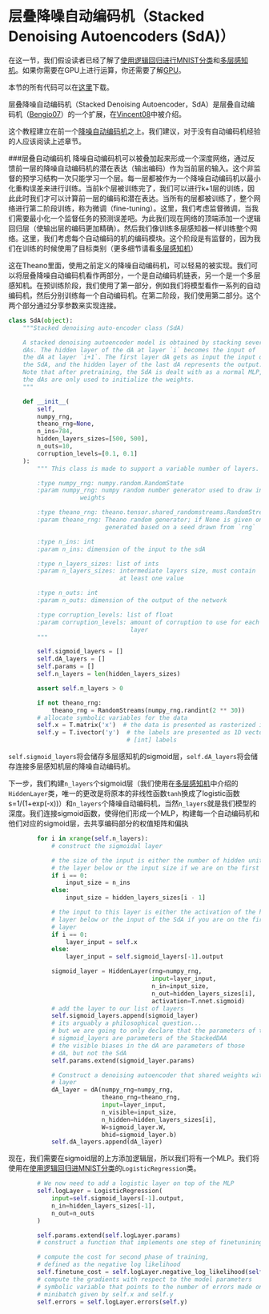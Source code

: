 层叠降噪自动编码机（Stacked Denoising Autoencoders (SdA)）
=========================================================

在这一节，我们假设读者已经了解了[使用逻辑回归进行MNIST分类](https://github.com/Syndrome777/DeepLearningTutorial/blob/master/2_Classifying_MNIST_using_LR_逻辑回归进行MNIST分类.md)和[多层感知机](https://github.com/Syndrome777/DeepLearningTutorial/blob/master/3_Multilayer_Perceptron_多层感知机.md)。如果你需要在GPU上进行运算，你还需要了解[GPU](http://deeplearning.net/software/theano/tutorial/using_gpu.html)。

本节的所有代码可以在[这里](http://deeplearning.net/tutorial/code/SdA.py)下载。

层叠降噪自动编码机（Stacked Denoising Autoencoder，SdA）是层叠自动编码机（[Bengio07](http://deeplearning.net/tutorial/references.html#bengio07)）的一个扩展，在[Vincent08](http://deeplearning.net/tutorial/references.html#vincent08)中被介绍。

这个教程建立在前一个[降噪自动编码机](https://github.com/Syndrome777/DeepLearningTutorial/blob/master/5_Denoising_Autoencoders_降噪自动编码.md)之上。我们建议，对于没有自动编码机经验的人应该阅读上述章节。

###层叠自动编码机
降噪自动编码机可以被叠加起来形成一个深度网络，通过反馈前一层的降噪自动编码机的潜在表达（输出编码）作为当前层的输入。这个非监督的预学习结构一次只能学习一个层。每一层都被作为一个降噪自动编码机以最小化重构误差来进行训练。当前k个层被训练完了，我们可以进行k+1层的训练，因此此时我们才可以计算前一层的编码和潜在表达。当所有的层都被训练了，整个网络进行第二阶段训练，称为微调（fine-tuning）。这里，我们考虑监督微调，当我们需要最小化一个监督任务的预测误差吧。为此我们现在网络的顶端添加一个逻辑回归层（使输出层的编码更加精确）。然后我们像训练多层感知器一样训练整个网络。这里，我们考虑每个自动编码的机的编码模块。这个阶段是有监督的，因为我们在训练的时候使用了目标类别（更多细节请看[多层感知机](https://github.com/Syndrome777/DeepLearningTutorial/blob/master/3_Multilayer_Perceptron_多层感知机.md)）

这在Theano里面，使用之前定义的降噪自动编码机，可以轻易的被实现。我们可以将层叠降噪自动编码机看作两部分，一个是自动编码机链表，另一个是一个多层感知机。在预训练阶段，我们使用了第一部分，例如我们将模型看作一系列的自动编码机，然后分别训练每一个自动编码机。在第二阶段，我们使用第二部分。这个两个部分通过分享参数来实现连接。

```Python
class SdA(object):
    """Stacked denoising auto-encoder class (SdA)

    A stacked denoising autoencoder model is obtained by stacking several
    dAs. The hidden layer of the dA at layer `i` becomes the input of
    the dA at layer `i+1`. The first layer dA gets as input the input of
    the SdA, and the hidden layer of the last dA represents the output.
    Note that after pretraining, the SdA is dealt with as a normal MLP,
    the dAs are only used to initialize the weights.
    """

    def __init__(
        self,
        numpy_rng,
        theano_rng=None,
        n_ins=784,
        hidden_layers_sizes=[500, 500],
        n_outs=10,
        corruption_levels=[0.1, 0.1]
    ):
        """ This class is made to support a variable number of layers.

        :type numpy_rng: numpy.random.RandomState
        :param numpy_rng: numpy random number generator used to draw initial
                    weights

        :type theano_rng: theano.tensor.shared_randomstreams.RandomStreams
        :param theano_rng: Theano random generator; if None is given one is
                           generated based on a seed drawn from `rng`

        :type n_ins: int
        :param n_ins: dimension of the input to the sdA

        :type n_layers_sizes: list of ints
        :param n_layers_sizes: intermediate layers size, must contain
                               at least one value

        :type n_outs: int
        :param n_outs: dimension of the output of the network

        :type corruption_levels: list of float
        :param corruption_levels: amount of corruption to use for each
                                  layer
        """

        self.sigmoid_layers = []
        self.dA_layers = []
        self.params = []
        self.n_layers = len(hidden_layers_sizes)

        assert self.n_layers > 0

        if not theano_rng:
            theano_rng = RandomStreams(numpy_rng.randint(2 ** 30))
        # allocate symbolic variables for the data
        self.x = T.matrix('x')  # the data is presented as rasterized images
        self.y = T.ivector('y')  # the labels are presented as 1D vector of
                                 # [int] labels
```
`self.sigmoid_layers`将会储存多层感知机的sigmoid层，`self.dA_layers`将会储存连接多层感知机层的降噪自动编码机。

下一步，我们构建`n_layers`个sigmoid层（我们使用在[多层感知机](https://github.com/Syndrome777/DeepLearningTutorial/blob/master/3_Multilayer_Perceptron_多层感知机.md)中介绍的`HiddenLayer`类，唯一的更改是将原本的非线性函数`tanh`换成了logistic函数s=1/(1+exp(-x))）和`n_layers`个降噪自动编码机，当然`n_layers`就是我们模型的深度。我们连接sigmoid函数，使得他们形成一个MLP，构建每一个自动编码机和他们对应的sigmoid层，去共享编码部分的权值矩阵和偏执

```Python
        for i in xrange(self.n_layers):
            # construct the sigmoidal layer

            # the size of the input is either the number of hidden units of
            # the layer below or the input size if we are on the first layer
            if i == 0:
                input_size = n_ins
            else:
                input_size = hidden_layers_sizes[i - 1]

            # the input to this layer is either the activation of the hidden
            # layer below or the input of the SdA if you are on the first
            # layer
            if i == 0:
                layer_input = self.x
            else:
                layer_input = self.sigmoid_layers[-1].output

            sigmoid_layer = HiddenLayer(rng=numpy_rng,
                                        input=layer_input,
                                        n_in=input_size,
                                        n_out=hidden_layers_sizes[i],
                                        activation=T.nnet.sigmoid)
            # add the layer to our list of layers
            self.sigmoid_layers.append(sigmoid_layer)
            # its arguably a philosophical question...
            # but we are going to only declare that the parameters of the
            # sigmoid_layers are parameters of the StackedDAA
            # the visible biases in the dA are parameters of those
            # dA, but not the SdA
            self.params.extend(sigmoid_layer.params)

            # Construct a denoising autoencoder that shared weights with this
            # layer
            dA_layer = dA(numpy_rng=numpy_rng,
                          theano_rng=theano_rng,
                          input=layer_input,
                          n_visible=input_size,
                          n_hidden=hidden_layers_sizes[i],
                          W=sigmoid_layer.W,
                          bhid=sigmoid_layer.b)
            self.dA_layers.append(dA_layer)
```

现在，我们需要在sigmoid层的上方添加逻辑层，所以我们将有一个MLP。我们将使用在[使用逻辑回归进MNIST分类](https://github.com/Syndrome777/DeepLearningTutorial/blob/master/2_Classifying_MNIST_using_LR_逻辑回归进行MNIST分类.md)的`LogisticRegression`类。

```Python
        # We now need to add a logistic layer on top of the MLP
        self.logLayer = LogisticRegression(
            input=self.sigmoid_layers[-1].output,
            n_in=hidden_layers_sizes[-1],
            n_out=n_outs
        )

        self.params.extend(self.logLayer.params)
        # construct a function that implements one step of finetunining

        # compute the cost for second phase of training,
        # defined as the negative log likelihood
        self.finetune_cost = self.logLayer.negative_log_likelihood(self.y)
        # compute the gradients with respect to the model parameters
        # symbolic variable that points to the number of errors made on the
        # minibatch given by self.x and self.y
        self.errors = self.logLayer.errors(self.y)
```









